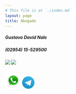 ```yaml
---
# This file is at `./index.md`
layout: page
title: Abogado
---
```

##### Gustavo David Nale

##### (02954) 15-529500  


##### [![](https://estudionale.com/images/whatsapp.png)](https://wa.me/5492954529500/) [![](https://estudionale.com/images/telegram.png)](https://t.me/gustavo_ok/)

##### [![](/images/whatsapp.png)](https://wa.me/5492954529500/) [![](/images/telegram.png)](https://t.me/gustavo_ok/)
